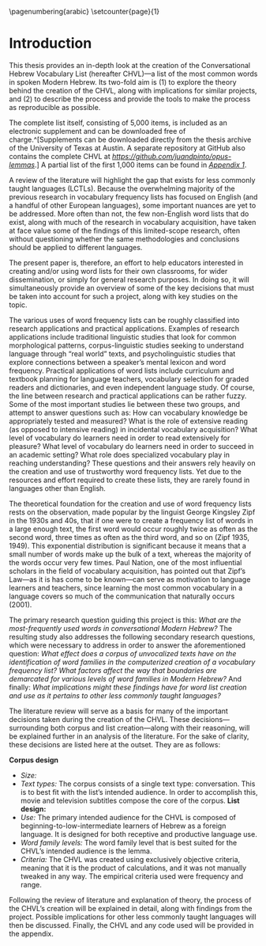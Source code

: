 \pagenumbering{arabic}
\setcounter{page}{1}

# Introduction

<!--
- Goals, where is the project going?
- Research questions
- The role of word lists
- Subtitles? From where? Be explicit.
- Zipf’s law
- Word families defined?
 -->

This thesis provides an in-depth look at the creation of the Conversational Hebrew Vocabulary List (hereafter CHVL)—a list of the most common words in spoken Modern Hebrew. Its two-fold aim is (1) to explore the theory behind the creation of the CHVL, along with implications for similar projects, and (2) to describe the process and provide the tools to make the process as reproducible as possible.

The complete list itself, consisting of 5,000 items, is included as an electronic supplement and can be downloaded free of charge.^[Supplements can be downloaded directly from the thesis archive of the University of Texas at Austin. A separate repository at GitHub also contains the complete CHVL at *<https://github.com/juandpinto/opus-lemmas>*.] A partial list of the first 1,000 items can be found in [*Appendix 1*](#appendix-1).

A review of the literature will highlight the gap that exists for less commonly taught languages (LCTLs). Because the overwhelming majority of the previous research in vocabulary frequency lists has focused on English (and a handful of other European languages), some important nuances are yet to be addressed. More often than not, the few non-English word lists that do exist, along with much of the research in vocabulary acquisition, have taken at face value some of the findings of this limited-scope research, often without questioning whether the same methodologies and conclusions should be applied to different languages.

The present paper is, therefore, an effort to help educators interested in creating and/or using word lists for their own classrooms, for wider dissemination, or simply for general research purposes. In doing so, it will simultaneously provide an overview of some of the key decisions that must be taken into account for such a project, along with key studies on the topic.

The various uses of word frequency lists can be roughly classified into research applications and practical applications. Examples of research applications include traditional linguistic studies that look for common morphological patterns<!--cite some examples here and throughout this paragraph-->, corpus-linguistic studies seeking to understand language through “real world” texts, and psycholinguistic studies that explore connections between a speaker’s mental lexicon and word frequency. Practical applications of word lists include curriculum and textbook planning for language teachers, vocabulary selection for graded readers and dictionaries, and even independent language study. Of course, the line between research and practical applications can be rather fuzzy. Some of the most important studies lie between these two groups, and attempt to answer questions such as: How can vocabulary knowledge be appropriately tested and measured? What is the role of extensive reading (as opposed to intensive reading) in incidental vocabulary acquisition? What level of vocabulary do learners need in order to read extensively for pleasure? What level of vocabulary do learners need in order to succeed in an academic setting? What role does specialized vocabulary play in reaching understanding? These questions and their answers rely heavily on the creation and use of trustworthy word frequency lists. Yet due to the resources and effort required to create these lists, they are rarely found in languages other than English.

The theoretical foundation for the creation and use of word frequency lists rests on the observation, made popular by the linguist George Kingsley Zipf in the 1930s and 40s, that if one were to create a frequency list of words in a large enough text, the first word would occur roughly twice as often as the second word, three times as often as the third word, and so on (Zipf 1935, 1949). This exponential distribution is significant because it means that a small number of words make up the bulk of a text, whereas the majority of the words occur very few times. Paul Nation, one of the most influential scholars in the field of vocabulary acquisition, has pointed out that Zipf’s Law—as it is has come to be known—can serve as motivation to language learners and teachers, since learning the most common vocabulary in a language covers so much of the communication that naturally occurs (2001).

The primary research question guiding this project is this: *What are the most-frequently used words in conversational Modern Hebrew?* The resulting study also addresses the following secondary research questions, which were necessary to address in order to answer the aforementioned question: *What effect does a corpus of unvocalized texts have on the identification of word families in the computerized creation of a vocabulary frequency list? What factors affect the way that boundaries are demarcated for various levels of word families in Modern Hebrew?* And finally: *What implications might these findings have for word list creation and use as it pertains to other less commonly taught languages?*

The literature review will serve as a basis for many of the important decisions taken during the creation of the CHVL. These decisions—surrounding both corpus and list creation—along with their reasoning, will be explained further in an analysis of the literature. For the sake of clarity, these decisions are listed here at the outset. They are as follows:

**Corpus design**
- *Size:*
- *Text types:* The corpus consists of a single text type: conversation. This is to best fit with the list’s intended audience. In order to accomplish this, movie and television subtitles compose the core of the corpus.<!--add brief explanation of source of subtitles, etc here-->
**List design:**
- *Use:* The primary intended audience for the CHVL is composed of beginning-to-low-intermediate learners of Hebrew as a foreign language. It is designed for both receptive and productive language use.
- *Word family levels:*  The word family level that is best suited for the CHVL’s intended audience is the lemma.<!--add brief explanation of word family levels here-->
- *Criteria:* The CHVL was created using exclusively objective criteria, meaning that it is the product of calculations, and it was not manually tweaked in any way. The empirical criteria used were frequency and range.<!--add brief explanation of frequency and range here-->

Following the review of literature and explanation of theory, the process of the CHVL’s creation will be explained in detail, along with findings from the project. Possible implications for other less commonly taught languages will then be discussed. Finally, the CHVL and any code used will be provided in the appendix.
